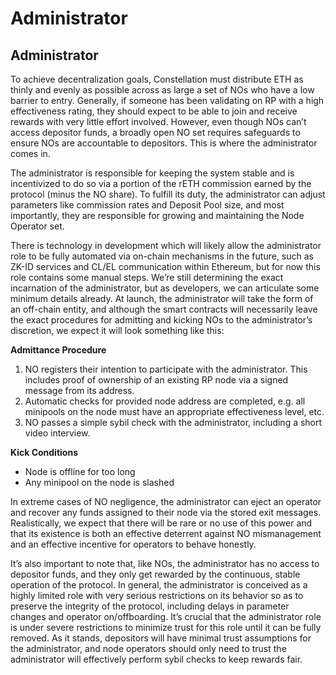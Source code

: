 # Administrator

## Administrator <a href="#id-5b03" id="id-5b03"></a>

To achieve decentralization goals, Constellation must distribute ETH as thinly and evenly as possible across as large a set of NOs who have a low barrier to entry. Generally, if someone has been validating on RP with a high effectiveness rating, they should expect to be able to join and receive rewards with very little effort involved. However, even though NOs can’t access depositor funds, a broadly open NO set requires safeguards to ensure NOs are accountable to depositors. This is where the administrator comes in.

The administrator is responsible for keeping the system stable and is incentivized to do so via a portion of the rETH commission earned by the protocol (minus the NO share). To fulfill its duty, the administrator can adjust parameters like commission rates and Deposit Pool size, and most importantly, they are responsible for growing and maintaining the Node Operator set.

There is technology in development which will likely allow the administrator role to be fully automated via on-chain mechanisms in the future, such as ZK-ID services and CL/EL communication within Ethereum, but for now this role contains some manual steps. We’re still determining the exact incarnation of the administrator, but as developers, we can articulate some minimum details already. At launch, the administrator will take the form of an off-chain entity, and although the smart contracts will necessarily leave the exact procedures for admitting and kicking NOs to the administrator’s discretion, we expect it will look something like this:

**Admittance Procedure**

1. NO registers their intention to participate with the administrator. This includes proof of ownership of an existing RP node via a signed message from its address.
2. Automatic checks for provided node address are completed, e.g. all minipools on the node must have an appropriate effectiveness level, etc.
3. NO passes a simple sybil check with the administrator, including a short video interview.

**Kick Conditions**

* Node is offline for too long
* Any minipool on the node is slashed

In extreme cases of NO negligence, the administrator can eject an operator and recover any funds assigned to their node via the stored exit messages. Realistically, we expect that there will be rare or no use of this power and that its existence is both an effective deterrent against NO mismanagement and an effective incentive for operators to behave honestly.

It’s also important to note that, like NOs, the administrator has no access to depositor funds, and they only get rewarded by the continuous, stable operation of the protocol. In general, the administrator is conceived as a highly limited role with very serious restrictions on its behavior so as to preserve the integrity of the protocol, including delays in parameter changes and operator on/offboarding. It’s crucial that the administrator role is under severe restrictions to minimize trust for this role until it can be fully removed. As it stands, depositors will have minimal trust assumptions for the administrator, and node operators should only need to trust the administrator will effectively perform sybil checks to keep rewards fair.
